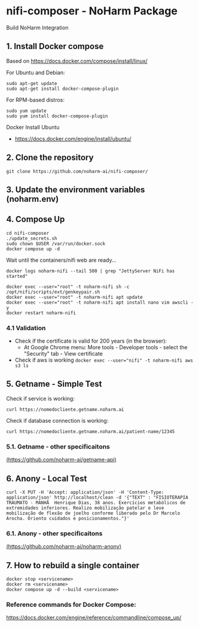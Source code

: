 # nifi-composer - NoHarm Package
Build NoHarm Integration

## 1. Install Docker compose 
Based on https://docs.docker.com/compose/install/linux/

For Ubuntu and Debian:
```
sudo apt-get update
sudo apt-get install docker-compose-plugin
```

For RPM-based distros:
```
sudo yum update
sudo yum install docker-compose-plugin
```

Docker Install Ubuntu
 - https://docs.docker.com/engine/install/ubuntu/

## 2. Clone the repository
```git clone https://github.com/noharm-ai/nifi-composer/ ```

## 3. Update the environment variables (noharm.env)

## 4. Compose Up

```
cd nifi-composer
./update_secrets.sh
sudo chown $USER /var/run/docker.sock
docker compose up -d
```

Wait until the containers/nifi web are ready...

```
docker logs noharm-nifi --tail 500 | grep "JettyServer NiFi has started"
```

```
docker exec --user="root" -t noharm-nifi sh -c /opt/nifi/scripts/ext/genkeypair.sh
docker exec --user="root" -t noharm-nifi apt update
docker exec --user="root" -t noharm-nifi apt install nano vim awscli -y
docker restart noharm-nifi
```
### 4.1 Validation

 - Check if the certificate is valid for 200 years (in the browser):
    - At Google Chrome menu: More tools - Developer tools - select the "Security" tab - View certificate
 - Check if aws is working ```docker exec --user="nifi" -t noharm-nifi aws s3 ls```

## 5. Getname - Simple Test

Check if service is working:

```
curl https://nomedocliente.getname.noharm.ai
```

Check if database connection is working:

```
curl https://nomedocliente.getname.noharm.ai/patient-name/12345
```

### 5.1. Getname - other specificaitons

[(https://github.com/noharm-ai/getname-api)](https://github.com/noharm-ai/getname-api)

## 6. Anony - Local Test

```
curl -X PUT -H 'Accept: application/json' -H 'Content-Type: application/json' http://localhost/clean -d '{"TEXT" : "FISIOTERAPIA TRAUMATO - MANHÃ  Henrique Dias, 38 anos. Exercícios metabólicos de extremidades inferiores. Realizo mobilização patelar e leve mobilização de flexão de joelho conforme liberado pelo Dr Marcelo Arocha. Oriento cuidados e posicionamentos."}'
```

### 6.1. Anony - other specificaitons

[(https://github.com/noharm-ai/noharm-anony)](https://github.com/noharm-ai/noharm-anony)

## 7. How to rebuild a single container

```
docker stop <servicename>
docker rm <servicename>
docker compose up -d --build <servicename>
```
### Reference commands for Docker Compose: 
https://docs.docker.com/engine/reference/commandline/compose_up/
